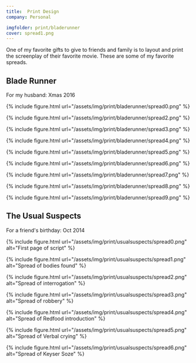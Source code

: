 ```yaml
---
title:  Print Design
company: Personal

imgfolder: print/bladerunner
cover: spread1.png
---
```


One of my favorite gifts to give to friends and family is to layout and print the screenplay of their favorite movie. These are some of my favorite spreads.

## Blade Runner
For my husband: Xmas 2016

{% include figure.html
  url="/assets/img/print/bladerunner/spread0.png" %}

{% include figure.html
  url="/assets/img/print/bladerunner/spread2.png" %}

{% include figure.html
  url="/assets/img/print/bladerunner/spread3.png" %}

{% include figure.html
  url="/assets/img/print/bladerunner/spread4.png" %}

{% include figure.html
  url="/assets/img/print/bladerunner/spread5.png" %}

{% include figure.html
  url="/assets/img/print/bladerunner/spread6.png" %}

{% include figure.html
  url="/assets/img/print/bladerunner/spread7.png" %}

{% include figure.html
  url="/assets/img/print/bladerunner/spread8.png" %}

{% include figure.html
  url="/assets/img/print/bladerunner/spread9.png" %}

## The Usual Suspects
For a friend's birthday: Oct 2014

{% include figure.html
  url="/assets/img/print/usualsuspects/spread0.png" 
  alt="First page of script" %}

{% include figure.html
  url="/assets/img/print/usualsuspects/spread1.png" 
  alt="Spread of bodies found" %}

{% include figure.html
  url="/assets/img/print/usualsuspects/spread2.png" 
  alt="Spread of interrogation" %}

{% include figure.html
  url="/assets/img/print/usualsuspects/spread3.png" 
  alt="Spread of robbery" %}

{% include figure.html
  url="/assets/img/print/usualsuspects/spread4.png" 
  alt="Spread of Redfood introduction" %}

{% include figure.html
  url="/assets/img/print/usualsuspects/spread5.png" 
  alt="Spread of Verbal crying" %}

{% include figure.html
  url="/assets/img/print/usualsuspects/spread6.png" 
  alt="Spread of Keyser Soze" %}
